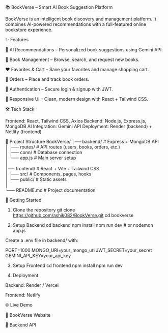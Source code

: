 📚 BookVerse – Smart AI Book Suggestion Platform

BookVerse is an intelligent book discovery and management platform. It combines AI-powered recommendations with a full-featured online bookstore experience.

✨ Features

🤖 AI Recommendations – Personalized book suggestions using Gemini API.

📖 Book Management – Browse, search, and request new books.

❤️ Favorites & Cart – Save your favorites and manage shopping cart.

🛒 Orders – Place and track book orders.

🔑 Authentication – Secure login & signup with JWT.

📱 Responsive UI – Clean, modern design with React + Tailwind CSS.

🛠️ Tech Stack

Frontend: React, Tailwind CSS, Axios
Backend: Node.js, Express.js, MongoDB
AI Integration: Gemini API
Deployment: Render (backend) + Netlify (frontend)

📂 Project Structure
BookVerse/
│── backend/        # Express + MongoDB API  
│   ├── routes/     # API routes (users, books, orders, etc.)  
│   ├── conn/       # Database connection  
│   └── app.js      # Main server setup  
│  
│── frontend/       # React + Vite + Tailwind CSS  
│   ├── src/        # Components, pages, hooks  
│   └── public/     # Static assets  
│  
└── README.md       # Project documentation

🚀 Getting Started
1. Clone the repository
git clone https://github.com/ashik082/BookVerse.git
cd bookverse

2. Setup Backend
cd backend
npm install
npm run dev   # or nodemon app.js


Create a .env file in backend/ with:

PORT=1000
MONGO_URI=your_mongo_uri
JWT_SECRET=your_secret
GEMINI_API_KEY=your_api_key

3. Setup Frontend
cd frontend
npm install
npm run dev

4. Deployment

Backend: Render / Vercel

Frontend: Netlify

🌐 Live Demo

🔗 BookVerse Website

🔗 Backend API
